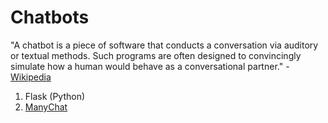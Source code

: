 # Chatbots

"A chatbot is a piece of software that conducts a conversation via auditory or textual methods. Such programs are often designed to convincingly simulate how a human would behave as a conversational partner." - [Wikipedia](https://en.wikipedia.org/wiki/Chatbot)

1. Flask (Python)
2. [ManyChat](https://manychat.com)
